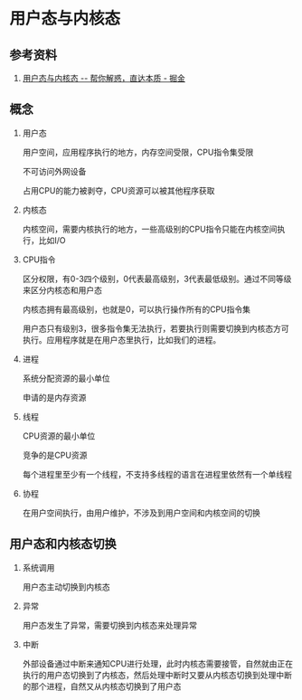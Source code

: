 # 用户态与内核态

## 参考资料

1. [用户态与内核态 -- 帮你解惑，直达本质 - 掘金](https://juejin.cn/post/6920621924791894023)

## 概念

1. 用户态
   
   用户空间，应用程序执行的地方，内存空间受限，CPU指令集受限
   
   不可访问外网设备
   
   占用CPU的能力被剥夺，CPU资源可以被其他程序获取

2. 内核态
   
   内核空间，需要内核执行的地方，一些高级别的CPU指令只能在内核空间执行，比如I/O

3. CPU指令
   
   区分权限，有0-3四个级别，0代表最高级别，3代表最低级别。通过不同等级来区分内核态和用户态
   
   内核态拥有最高级别，也就是0，可以执行操作所有的CPU指令集
   
   用户态只有级别3，很多指令集无法执行，若要执行则需要切换到内核态方可执行。应用程序就是在用户态里执行，比如我们的进程。

4. 进程
   
   系统分配资源的最小单位
   
   申请的是内存资源

5. 线程
   
   CPU资源的最小单位
   
   竞争的是CPU资源
   
   每个进程里至少有一个线程，不支持多线程的语言在进程里依然有一个单线程

6. 协程
   
   在用户空间执行，由用户维护，不涉及到用户空间和内核空间的切换

## 用户态和内核态切换

1. 系统调用
   
   用户态主动切换到内核态

2. 异常
   
   用户态发生了异常，需要切换到内核态来处理异常

3. 中断
   
   外部设备通过中断来通知CPU进行处理，此时内核态需要接管，自然就由正在执行的用户态切换到了内核态，然后处理中断时又要从内核态切换到处理中断的那个进程，自然又从内核态切换到了用户态
